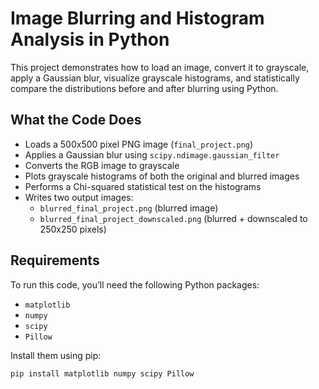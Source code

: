# Image Blurring and Histogram Analysis in Python

This project demonstrates how to load an image, convert it to grayscale, apply a Gaussian blur, visualize grayscale histograms, and statistically compare the distributions before and after blurring using Python.

## What the Code Does

- Loads a 500x500 pixel PNG image (`final_project.png`)
- Applies a Gaussian blur using `scipy.ndimage.gaussian_filter`
- Converts the RGB image to grayscale
- Plots grayscale histograms of both the original and blurred images
- Performs a Chi-squared statistical test on the histograms
- Writes two output images:
  - `blurred_final_project.png` (blurred image)
  - `blurred_final_project_downscaled.png` (blurred + downscaled to 250x250 pixels)

## Requirements

To run this code, you’ll need the following Python packages:

- `matplotlib`
- `numpy`
- `scipy`
- `Pillow`

Install them using pip:

```bash
pip install matplotlib numpy scipy Pillow
